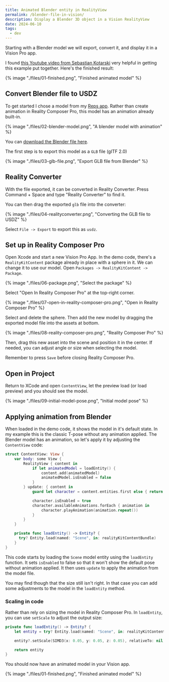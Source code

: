 ```yaml
---
title: Animated Blender entity in RealityView
permalink: /blender-file-in-vision/
description: Display a Blender 3D object in a Vision RealityView
date: 2024-06-10
tags:
  - dev
---
```


Starting with a Blender model we will export, convert it, and display it in a Vision Pro app.

I found [this Youtube video from Sebastian Kotarski](https://www.youtube.com/watch?v=ycJO3DKTsDM) very helpful in getting this example put together. Here's the finished result:

{% image "./files/01-finished.png", "Finished animated model" %}

## Convert Blender file to USDZ

To get started I chose a model from my [Reps app](http://reps.hop.ie). Rather than create animation in Reality Composer Pro, this model has an animation already built-in.

{% image "./files/02-blender-model.png", "A blender model with animation" %}

You can [download the Blender file here](https://files.vision.rodeo/blender/pushup-05.blend.zip).

The first step is to export this model as a `GLB` file (gITF 2.0)

{% image "./files/03-glb-file.png", "Export GLB file from Blender" %}

## Reality Converter

With the file exported, it can be converted in Reality Converter. Press Command + Space and type "Reality Converter" to find it.

You can then drag the exported `glb` file into the converter:

{% image "./files/04-realityconverter.png", "Converting the GLB file to USDZ" %}

Select `File -> Export` to export this as `usdz`.

## Set up in Reality Composer Pro

Open Xcode and start a new Vision Pro App. In the demo code, there's a `RealityKitContent` package already in place with a sphere in it. We can change it to use our model. Open `Packages -> RealityKitContent -> Package`.

{% image "./files/06-package.png", "Select the package" %}

Select "Open In Reality Composer Pro" at the top-right corner.

{% image "./files/07-open-in-reality-composer-pro.png", "Open in Reality Composer Pro" %}

Select and delete the sphere. Then add the new model by dragging the exported model file into the assets at bottom.

{% image "./files/08-reality-composer-pro.png", "Reality Composer Pro" %}

Then, drag this new asset into the scene and position it in the center. If needed, you can adjust angle or size when selecting the model.

Remember to press `Save` before closing Reality Composer Pro.

## Open in Project

Return to XCode and open `ContentView`, let the preview load (or load preview) and you should see the model.

{% image "./files/09-initial-model-pose.png", "Initial model pose" %}

## Applying animation from Blender

When loaded in the demo code, it shows the model in it's default state. In my example this is the classic T-pose without any animation applied. The Blender model has an animation, so let's apply it by adjusting the `ContentView` code:

```swift
struct ContentView: View {
    var body: some View {
        RealityView { content in
            if let animatedModel = loadEntity() {
                content.add(animatedModel)
                animatedModel.isEnabled = false
            }
        } update: { content in
            guard let character = content.entities.first else { return }

            character.isEnabled = true
            character.availableAnimations.forEach { animation in
                character.playAnimation(animation.repeat())
            }
        }
    }

    private func loadEntity() -> Entity? {
      try? Entity.load(named: "Scene", in: realityKitContentBundle)
    }
}
```

This code starts by loading the `Scene` model entity using the `loadEntity` function. It sets `isEnabled` to false so that it won't show the default pose without animation applied. It then uses `update` to apply the animation from the model file.

You may find though that the size still isn't right. In that case you can add some adjustments to the model in the `loadEntity` method.

### Scaling in code

Rather than rely on sizing the model in Reality Composer Pro. In `loadEntity`, you can use `setScale` to adjust the output size:

```swift
private func loadEntity() -> Entity? {
    let entity = try? Entity.load(named: "Scene", in: realityKitContentBundle)

    entity?.setScale(SIMD3(x: 0.05, y: 0.05, z: 0.05), relativeTo: nil)

    return entity
}
```

You should now have an animated model in your Vision app.

{% image "./files/01-finished.png", "Finished animated model" %}
